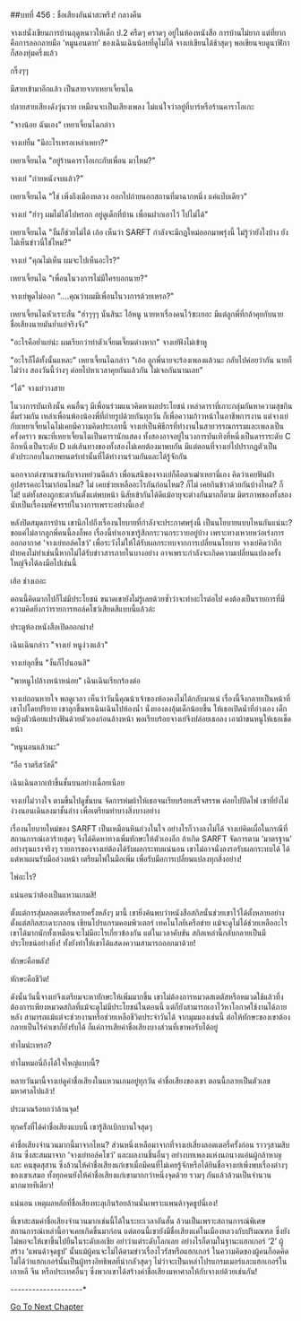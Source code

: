 ##บทที่ 456 : ชื่อเสียงอันน่าสะพรึง!
กลางคืน

จางเย่นั่งเขียนการบ้านฤดูหนาวให้เด็ก ป.2 ครืดๆ คราดๆ อยู่ในห้องหนังสือ การบ้านไม่ยาก แต่ที่ยากคือการลอกลายมือ ‘หมูนอนตาย’ ของเฉินเฉินน้อยที่ดูไม่ได้ จางเย่เขียนได้ช้าสุดๆ พอเขียนจบดูนาฬิกาก็สองทุ่มครึ่งแล้ว

กริ๊งๆๆ

มีสายเข้ามาอีกแล้ว เป็นสายจากเหยาเจี้ยนไฉ

ปลายสายเสียงดังวุ่นวาย เหมือนจะเป็นเสียงเพลง ไม่แน่ใจว่าอยู่ที่บาร์หรือร้านคาราโอเกะ

"จางน้อย ฉันเอง" เหยาเจี้ยนไฉกล่าว

จางเย่ยิ้ม "มีอะไรเหรอเหล่าเหยา?"

เหยาเจี้ยนไฉ "อยู่ร้านคาราโอเกะกับเพื่อน มาไหม?"

จางเย่ "ถ่ายหนังจบแล้ว?"

เหยาเจี้ยนไฉ "ใช่ เพิ่งถึงเมืองหลวง ออกไปถ่ายนอกสถานที่มาฉากหนึ่ง แค่แป๊บเดียว"

จางเย่ "ฮ่าๆ ผมไม่ได้ไปหรอก อยู่ดูเด็กที่บ้าน เพื่อนฝากเอาไว้ ไปไม่ได้"

เหยาเจี้ยนไฉ "งั้นก็ช่วยไม่ได้ เอ้อ เห็นว่า SARFT กำลังจะมีกฎใหม่ออกมาพรุ่งนี้ ไม่รู้ว่ายังไงบ้าง ยังไม่เห็นข่าวนี่ใช่ไหม?"

จางเย่ "คุณไม่เห็น ผมจะไปเห็นอะไร?"

เหยาเจี้ยนไฉ "เพื่อนในวงการไม่มีใครบอกนาย?"

จางเย่พูดไม่ออก "....คุณว่าผมมีเพื่อนในวงการด้วยเหรอ?"

เหยาเจี้ยนไฉหัวเราะลั่น "ฮ่าๆๆๆ นั่นสินะ ไอ้หนู นายหาเรื่องคนไว้ซะเยอะ มีแต่ลูกพี่ที่กล้าคุยกับนาย ชื่อเสียงนายมันย่ำแย่จริงจัง"

"อะไรคือย่ำแย่น่ะ ผมเรียกว่าทำตัวเจี่ยมเจี๊ยมต่างหาก" จางเย่ฟังไม่เข้าหู

"อะไรก็ได้ทั้งนั้นแหละ" เหยาเจี้ยนไฉกล่าว "เอ้อ ลูกพี่นายจะร้องเพลงแล้วนะ กลับไปค่อยว่ากัน นายก็ไม่ว่าง สองวันนี้ว่างๆ ค่อยไปหาเวลาคุยกันแล้วกัน ไม่เจอกันนานเลย"

"ได้" จางเย่วางสาย

ในวงการบันเทิงนั้น คนอื่นๆ มีเพื่อนร่วมแนวคิดหาผลประโยชน์ เหล่าดาราที่เกาะกลุ่มกันหาความสุขกินดื่มร่วมกัน เหล่าเพื่อนพ้องน้องพี่ที่ถ่ายรูปด้วยกันทุกวัน ก็เพื่อความก้าวหน้าในอาชีพการงาน แต่จางเย่กับเหยาเจี้ยนไฉไม่เคยมีความคิดประเภทนี้ จางเย่เป็นพิธีกรที่ทำงานในสายวรรณกรรมและเพลงเป็นครั้งคราว ขณะที่เหยาเจี้ยนไฉเป็นดารานักแสดง ทั้งสองอาจอยู่ในวงการบันเทิงที่หนึ่งเป็นดาราระดับ C อีกหนึ่งเป็นระดับ D แต่เส้นทางของทั้งสองไม่เคยต้องมาพบกัน มีแต่ตอนที่จางเย่ไปปรากฏตัวเป็นตัวประกอบในภาพยนตร์เท่านั้นที่ได้ทำงานร่วมกันและได้รู้จักกัน

นอกจากต่งซานซานกับจางหย่วนฉีแล้ว เพื่อนสนิของจางเย่ก็คือตาเฒ่าเหยานี่เอง คิดว่าเคยฟันฝ่าอุปสรรคอะไรมาก่อนไหม? ไม่ เคยช่วยเหลืออะไรกันก่อนไหม? ก็ไม่ เคยกินข้าวด้วยกันบ้างไหม? ก็ไม่! แต่ทั้งสองถูกชะตากันตั้งแต่พบหน้า นิสัยเข้ากันได้ดีแม้อายุจะต่างกันมากก็ตาม มิตรภาพของทั้งสองนับเป็นเรื่องมหัศจรรย์ในวงการเพราะอย่างนี้เอง!

หลังปิดสมุดการบ้าน เขานึกไปถึงเรื่องนโยบายที่กำลังจะประกาศพรุ่งนี้ เป็นนโยบายแบบไหนกันแน่นะ? ขอแค่ไม่ลากลูกพี่คนนี้ลงก็พอ เรื่องนี้ทำเอาเขารู้สึกกระวนกระวายอยู่บ้าง เพราะทางเหวยหว่อเร่งการออกอากาศ ‘จางเย่ทอล์คโชว์’ เพื่อระวังไม่ให้ได้รับผลกระทบจากการเปลี่ยนนโยบาย จางเย่คิดว่าอีกฝ่ายคงไม่ทำเช่นนี้หากไม่ได้รับข่าวสารภายในบางอย่าง อาจเพราะกำลังจะเกิดความเปลี่ยนแปลงครั้งใหญ่จึงได้ลงมือไปเช่นนี้

เฮ้อ ช่างเถอะ

ตอนนี้คิดมากไปก็ไม่มีประโยชน์ ขนาดเขายังไม่รู้เลยด้วยซ้ำว่าจะทำอะไรต่อไป คงต้องเป็นรายการที่มีความคิดยิ่งกว่ารายการทอล์คโชว์เสียดสีแบบนี้แล้วล่ะ

ประตูห้องหนังสือเปิดออกผ่าง!

เฉินเฉินกล่าว "จางเย่ หนูง่วงแล้ว"

จางเย่ลุกขึ้น "งั้นก็ไปนอนสิ"

"พาหนูไปล้างหน้าหน่อย" เฉินเฉินเรียกร้องต่อ

จางเย่ถอนหายใจ พอดูเวลา เห็นว่าวันนี้คุณน้าเจ้าของห้องคงไม่ได้กลับมาแน่ เรื่องนี้จึงกลายเป็นหน้าที่เขาไปโดยปริยาย เขาลุกขึ้นพาเฉินเฉินไปห้องน้ำ นั่งยองลงอุ้มเด็กน้อยขึ้น ให้เธอเปิดน้ำที่อ่างเอง เด็กหญิงตัวน้อยแปรงฟันด้วยตัวเองก่อนล้างหน้า พอเรียบร้อยจางเย่จึงปล่อยเธอลง เอาผ้าขนหนูให้เธอเช็ดหน้า

“หนูนอนแล้วนะ”

“อือ ราตรีสวัสดิ์”

เฉินเฉินลากเท้าขึ้นชั้นบนอย่างเฉื่อยเนือย

จางเย่ไม่วางใจ ตามขึ้นไปดูชั้นบน จัดการห่มผ้าให้เธอจนเรียบร้อยเสร็จสรรพ ค่อยไปปิดไฟ เขาที่ยังไม่ง่วงนอนเดินลงมาชั้นล่าง เพื่อเตรียมทำบางสิ่งบางอย่าง

เรื่องนโยบายใหม่ของ SARFT เป็นเหมือนหินถ่วงในใจ อย่างไรก็วางลงไม่ได้ จางเย่คิดเผื่อในกรณีที่สถานการณ์เลวร้ายสุดๆ จึงได้คิดหาทางเพิ่มทักษะให้ตัวเองอีก ถ้าเกิด SARFT จัดการตาม ‘มาตรฐาน’ อย่างรุนแรงจริงๆ รายการของจางเย่ต้องได้รับผลกระทบแน่นอน เขาไม่อาจนั่งลงรอรับผลกระทบได้ ได้แต่หาแผนรับมือล่วงหน้า เตรียมไพ่ในมือเพิ่ม เพื่อรับมือการเปลี่ยนแปลงทุกสิ่งอย่าง!

ไพ่อะไร?

แน่นอนว่าต้องเป็นแหวนเกมสิ!

ตั้งแต่การสุ่มลอตเตอรี่หลายครั้งหลังๆ มานี้ เขายิ่งค้นพบว่าหนังสือสกิลนั้นช่วยเขาไว้ได้ตั้งหลายอย่าง ตั้งแต่สกิลสะเดาะกลอน เขียนโปรแกรมคอมพิวเตอร์ เทคโนโลยีเครือข่าย แม้จะดูไม่ได้ช่วยเหลืออะไรเขาได้มากนักทั้งเหมือนจะไม่มีอะไรเกี่ยวข้องกัน แต่ในเวลาคับขัน สกิลเหล่านี้กลับกลายเป็นมีประโยชน์อย่างยิ่ง! ทั้งยังทำให้เขาได้แสดงความสามารถออกมาด้วย!

ทักษะคือพลัง!

ทักษะคือชีวิต!

ดังนั้นวันนี้จางเย่จึงเตรียมจะหาทักษะให้เพิ่มมากขึ้น เขาไม่ต้องการหมวดสเตตัสหรือหมวดใช้แล้วทิ้ง ต้องการเพียงหมวดสกิลที่แม้จะดูไม่มีประโยชน์ในตอนนี้ แต่ก็ยังสามารถเอาไว้หาโอกาศใช้งานได้ภายหลัง สามารถแม้แต่จะช่วยงานหรือช่วยเหลือชีวิตประจำวันได้ จากมุมมองเช่นนี้ ต่อให้ทักษะของเขาต้องกลายเป็นไร้ค่าเขาก็ยังรับได้ ก็แค่การเสียค่าชื่อเสียงบางส่วนที่เขาพอรับได้อยู่

ทำไมน่ะเหรอ?

ทำไมหมอนี่ถึงได้ใจใหญ่แบบนี้?

หลายวันมานี้จางเย่ดูค่าชื่อเสียงในแหวนเกมอยู่ทุกวัน ค่าชื่อเสียงของเขา ตอนนี้กลายเป็นตัวเลขมหาศาลไปแล้ว!

ประมาณร้อยกว่าล้านจุด!

ทุกครั้งที่ได้ค่าชื่อเสียงแบบนี้ เขารู้สึกเบิกบานใจสุดๆ

ค่าชื่อเสียงจำนวนมากนี้มาจากไหน? ส่วนหนึ่งเหลือมาจากที่จางเย่เสี่ยงลอตเตอรี่ครั้งก่อน ราวๆสามสิบล้าน ซึ่งสะสมมาจาก ‘จางเย่ทอล์คโชว์’ และผลงานชิ้นอื่นๆ อย่างบทเพลงแห่งนกนางแอ่นผู้กล้าหาญ และ คนขุดสุสาน ซึ่งล้วนให้ค่าชื่อเสียงแก่เขาเมื่อมีคนที่ไม่เคยรู้จักหรือได้ยินชื่อจางเย่เพิ่งพบเรื่องต่างๆ ของเขาเสมอ ทั้งทุกคนยังให้ค่าชื่อเสียงแก่เขามากกว่าหนึ่งจุดด้วย รวมๆ กันแล้วล้วนเป็นจำนวนมากมายทีเดียว!

แน่นอน เหตุผลหลักที่ชื่อเสียงทะลุเกินร้อยล้านนั่นเพราะแพนด้าจุดธูปนี่เอง!

ที่เขาสะสมค่าชื่อเสียงจำนวนมากเช่นนี้ได้ในระยะเวลาอันสั้น ล้วนเป็นเพราะสถานการณ์พิเศษ สถานการณ์เหล่านี้อาจเคยเกิดขึ้นมาก่อน แต่ตอนนี้เขายังมีชื่อเสียงแค่ในเมืองหลวงกับปริมณฑล ซึ่งยังไม่พอจะให้เขาขึ้นไปยืนในระดับเอเชีย อย่าว่าแต่ระดับโลกเลย อย่างไรก็ตามในฐานะแฮกเกอร์ ‘2’ ผู้สร้าง ‘แพนด้าจุดธูป’ นั้นแม้ผู้คนจะไม่ได้ตามข่าวเรื่องไวรัสหรือแฮกเกอร์ ในความคิดของผู้คนก็อดคิดไม่ได้ว่าแฮกเกอร์นั้นเป็นผู้ทรงอิทธิพลที่น่ากลัวสุดๆ ไม่ว่าจะเป็นเหล่าโปรแกรมเมอร์และแฮกเกอร์ในเกาหลี จีน หรือประเทศอื่นๆ ซึ่งพวกเขาได้สร้างค่าชื่อเสียงมหาศาลให้กับจางเย่ด้วยเช่นกัน!






*-*-*-*-*-*-*-*-*-*-*-*-*-*-*-*-*-*-*-*-*





[Go To Next Chapter]( ./57.md)